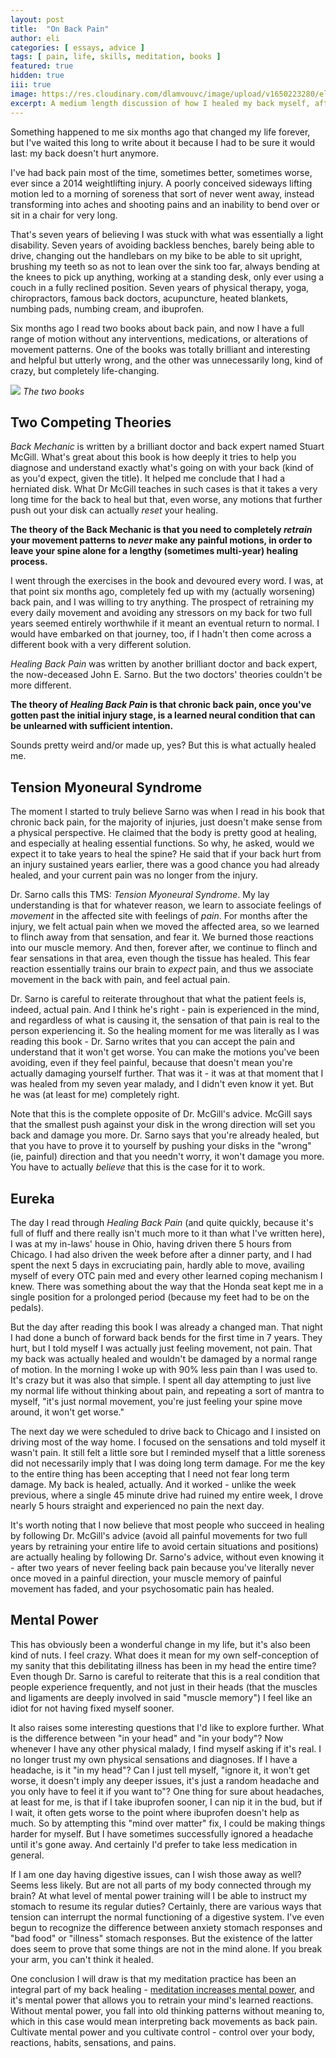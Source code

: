 ```yaml
---
layout: post
title:  "On Back Pain"
author: eli
categories: [ essays, advice ]
tags: [ pain, life, skills, meditation, books ]
featured: true
hidden: true
iii: true
image: https://res.cloudinary.com/dlamvouvc/image/upload/v1650223280/eli/61dFHKJyksL_qwtqaq.jpg
excerpt: A medium length discussion of how I healed my back myself, after 7 years of failure, and what that implies.
---
```


Something happened to me six months ago that changed my life forever, but I've waited this long to write about it because I had to be sure it would last: my back doesn't hurt anymore.

I've had back pain most of the time, sometimes better, sometimes worse, ever since a 2014 weightlifting injury. A poorly conceived sideways lifting motion led to a morning of soreness that sort of never went away, instead transforming into aches and shooting pains and an inability to bend over or sit in a chair for very long.

That's seven years of believing I was stuck with what was essentially a light disability. Seven years of avoiding backless benches, barely being able to drive, changing out the handlebars on my bike to be able to sit upright, brushing my teeth so as not to lean over the sink too far, always bending at the knees to pick up anything, working at a standing desk, only ever using a couch in a fully reclined position. Seven years of physical therapy, yoga, chiropractors, famous back doctors, acupuncture, heated blankets, numbing pads, numbing cream, and ibuprofen.

Six months ago I read two books about back pain, and now I have a full range of motion without any interventions, medications, or alterations of movement patterns. One of the books was totally brilliant and interesting and helpful but utterly wrong, and the other was unnecessarily long, kind of crazy, but completely life-changing.

![](https://res.cloudinary.com/dlamvouvc/image/upload/v1650223547/eli/Screenshot_from_2022-04-17_14-25-32_nc5zvn.png)
_The two books_

## Two Competing Theories

_Back Mechanic_ is written by a brilliant doctor and back expert named Stuart McGill. What's great about this book is how deeply it tries to help you diagnose and understand exactly what's going on with your back (kind of as you'd expect, given the title). It helped me conclude that I had a herniated disk. What Dr McGill teaches in such cases is that it takes a very long time for the back to heal but that, even worse, any motions that further push out your disk can actually _reset_ your healing.

**The theory of the Back Mechanic is that you need to completely _retrain_ your movement patterns to _never_ make any painful motions, in order to leave your spine alone for a lengthy (sometimes multi-year) healing process.**

I went through the exercises in the book and devoured every word. I was, at that point six months ago, completely fed up with my (actually worsening) back pain, and I was willing to try anything. The prospect of retraining my every daily movement and avoiding any stressors on my back for two full years seemed entirely worthwhile if it meant an eventual return to normal. I would have embarked on that journey, too, if I hadn't then come across a different book with a very different solution.

_Healing Back Pain_ was written by another brilliant doctor and back expert, the now-deceased John E. Sarno. But the two doctors' theories couldn't be more different.

**The theory of _Healing Back Pain_ is that chronic back pain, once you've gotten past the initial injury stage, is a learned neural condition that can be unlearned with sufficient intention.**

Sounds pretty weird and/or made up, yes? But this is what actually healed me.

## Tension Myoneural Syndrome

The moment I started to truly believe Sarno was when I read in his book that chronic back pain, for the majority of injuries, just doesn't make sense from a physical perspective. He claimed that the body is pretty good at healing, and especially at healing essential functions. So why, he asked, would we expect it to take years to heal the spine? He said that if your back hurt from an injury sustained years earlier, there was a good chance you had already healed, and your current pain was no longer from the injury.

Dr. Sarno calls this TMS: *Tension Myoneural Syndrome*. My lay understanding is that for whatever reason, we learn to associate feelings of _movement_ in the affected site with feelings of _pain_. For months after the injury, we felt actual pain when we moved the affected area, so we learned to flinch away from that sensation, and fear it. We burned those reactions into our muscle memory. And then, forever after, we continue to flinch and fear sensations in that area, even though the tissue has healed. This fear reaction essentially trains our brain to _expect_ pain, and thus we associate movement in the back with pain, and feel actual pain.

Dr. Sarno is careful to reiterate throughout that what the patient feels is, indeed, actual pain. And I think he's right - pain is experienced in the mind, and regardless of what is causing it, the sensation of that pain is real to the person experiencing it. So the healing moment for me was literally as I was reading this book - Dr. Sarno writes that you can accept the pain and understand that it won't get worse. You can make the motions you've been avoiding, even if they feel painful, because that doesn't mean you're actually damaging yourself further. That was it - it was at that moment that I was healed from my seven year malady, and I didn't even know it yet. But he was (at least for me) completely right.

Note that this is the complete opposite of Dr. McGill's advice. McGill says that the smallest push against your disk in the wrong direction will set you back and damage you more. Dr. Sarno says that you're already healed, but that you have to prove it to yourself by pushing your disks in the "wrong" (ie, painful) direction and that you needn't worry, it won't damage you more. You have to actually _believe_ that this is the case for it to work.

## Eureka

The day I read through _Healing Back Pain_ (and quite quickly, because it's full of fluff and there really isn't much more to it than what I've written here), I was at my in-laws' house in Ohio, having driven there 5 hours from Chicago. I had also driven the week before after a dinner party, and I had spent the next 5 days in excruciating pain, hardly able to move, availing myself of every OTC pain med and every other learned coping mechanism I knew. There was something about the way that the Honda seat kept me in a single position for a prolonged period (because my feet had to be on the pedals).

But the day after reading this book I was already a changed man. That night I had done a bunch of forward back bends for the first time in 7 years. They hurt, but I told myself I was actually just feeling movement, not pain. That my back was actually healed and wouldn't be damaged by a normal range of motion. In the morning I woke up with 90% less pain than I was used to. It's crazy but it was also that simple. I spent all day attempting to just live my normal life without thinking about pain, and repeating a sort of mantra to myself, "it's just normal movement, you're just feeling your spine move around, it won't get worse."

The next day we were scheduled to drive back to Chicago and I insisted on driving most of the way home. I focused on the sensations and told myself it wasn't pain. It still felt a little sore but I reminded myself that a little soreness did not necessarily imply that I was doing long term damage. For me the key to the entire thing has been accepting that I need not fear long term damage. My back is healed, actually. And it worked - unlike the week previous, where a single 45 minute drive had ruined my entire week, I drove nearly 5 hours straight and experienced no pain the next day.

It's worth noting that I now believe that most people who succeed in healing by following Dr. McGill's advice (avoid all painful movements for two full years by retraining your entire life to avoid certain situations and positions) are actually healing by following Dr. Sarno's advice, without even knowing it - after two years of never feeling back pain because you've literally never once moved in a painful direction, your muscle memory of painful movement has faded, and your psychosomatic pain has healed.

## Mental Power

This has obviously been a wonderful change in my life, but it's also been kind of nuts. I feel crazy. What does it mean for my own self-conception of my sanity that this debilitating illness has been in my head the entire time? Even though Dr. Sarno is careful to reiterate that this is a real condition that people experience frequently, and not just in their heads (that the muscles and ligaments are deeply involved in said "muscle memory") I feel like an idiot for not having fixed myself sooner.

It also raises some interesting questions that I'd like to explore further. What is the difference between "in your head" and "in your body"?
Now whenever I have any other physical malady, I find myself asking if it's real. I no longer trust my own physical sensations and diagnoses. If I have a headache, is it "in my head"? Can I just tell myself, "ignore it, it won't get worse, it doesn't imply any deeper issues, it's just a random headache and you only have to feel it if you want to"?
One thing for sure about headaches, at least for me, is that if I take ibuprofen sooner, I can nip it in the bud, but if I wait, it often gets worse to the point where ibuprofen doesn't help as much. So by attempting this "mind over matter" fix, I could be making things harder for myself. But I have sometimes successfully ignored a headache until it's gone away. And certainly I'd prefer to take less medication in general.

If I am one day having digestive issues, can I wish those away as well? Seems less likely. But are not all parts of my body connected through my brain? At what level of mental power training will I be able to instruct my stomach to resume its regular duties? Certainly, there are various ways that tension can interrupt the normal functioning of a digestive system. I've even begun to recognize the difference between anxiety stomach responses and "bad food" or "illness" stomach responses. But the existence of the latter does seem to prove that some things are not in the mind alone. If you break your arm, you can't think it healed.

One conclusion I will draw is that my meditation practice has been an integral part of my back healing - [meditation increases mental power]({{site.baseurl}}/blog/on-meditation/), and it's mental power that allows you to retrain your mind's learned reactions. Without mental power, you fall into old thinking patterns without meaning to, which in this case would mean interpreting back movements as back pain. Cultivate mental power and you cultivate control - control over your body, reactions, habits, sensations, and pains.

